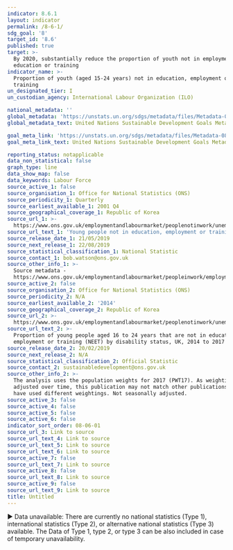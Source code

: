 ```yaml
---
indicator: 8.6.1
layout: indicator
permalink: /8-6-1/
sdg_goal: '8'
target_id: '8.6'
published: true
target: >-
  By 2020, substantially reduce the proportion of youth not in employment,
  education or training
indicator_name: >-
  Proportion of youth (aged 15-24 years) not in education, employment or
  training
un_designated_tier: I
un_custodian_agency: International Labour Organization (ILO)

national_metadata: ''
global_metadata: 'https://unstats.un.org/sdgs/metadata/files/Metadata-08-06-01.pdf'
global_metadata_text: United Nations Sustainable Development Goals Metadata (PDF 382 KB)

goal_meta_link: 'https://unstats.un.org/sdgs/metadata/files/Metadata-08-06-01.pdf'
goal_meta_link_text: United Nations Sustainable Development Goals Metadata (PDF 382 KB)

reporting_status: notapplicable
data_non_statistical: false
graph_type: line
data_show_map: false
data_keywords: Labour Force
source_active_1: false
source_organisation_1: Office for National Statistics (ONS)
source_periodicity_1: Quarterly
source_earliest_available_1: 2001 Q4
source_geographical_coverage_1: Republic of Korea
source_url_1: >-
  https://www.ons.gov.uk/employmentandlabourmarket/peoplenotinwork/unemployment/datasets/youngpeoplenotineducationemploymentortrainingneettable1
source_url_text_1: 'Young people not in education, employment or training (NEET)'
source_release_date_1: 21/05/2019
source_next_release_1: 22/08/2019
source_statistical_classification_1: National Statistic
source_contact_1: bob.watson@ons.gov.uk
source_other_info_1: >-
  Source metadata -
  https://www.ons.gov.uk/employmentandlabourmarket/peopleinwork/employmentandemployeetypes/qmis/labourforcesurveylfsqmi
source_active_2: false
source_organisation_2: Office for National Statistics (ONS)
source_periodicity_2: N/A
source_earliest_available_2: '2014'
source_geographical_coverage_2: Republic of Korea
source_url_2: >-
  https://www.ons.gov.uk/employmentandlabourmarket/peoplenotinwork/unemployment/adhocs/009631proportionofyoungpeopleaged16to24yearsthatarenotineducationemploymentortrainingneetbydisabilitystatusuk2014to2017
source_url_text_2: >-
  Proportion of young people aged 16 to 24 years that are not in education,
  employment or training (NEET) by disability status, UK, 2014 to 2017
source_release_date_2: 20/02/2019
source_next_release_2: N/A
source_statistical_classification_2: Official Statistic
source_contact_2: sustainabledevelopment@ons.gov.uk
source_other_info_2: >-
  The analysis uses the population weights for 2017 (PWT17). As weightings are
  adjusted over time, this publication may not match other publications which
  have used different weightings. Not seasonally adjusted.
source_active_3: false
source_active_4: false
source_active_5: false
source_active_6: false
indicator_sort_order: 08-06-01
source_url_3: Link to source
source_url_text_4: Link to source
source_url_text_5: Link to source
source_url_text_6: Link to source
source_active_7: false
source_url_text_7: Link to source
source_active_8: false
source_url_text_8: Link to source
source_active_9: false
source_url_text_9: Link to source
title: Untitled
---
```

▶ Data unavailable: There are currently no national statistics (Type 1), international statistics (Type 2), or alternative national statistics (Type 3) available. The Data of Type 1, type 2, or type 3 can be also included in case of temporary unavailability.
